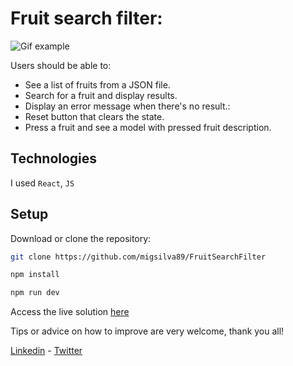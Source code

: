 # Fruit search filter:
![Gif example](https://i.gyazo.com/0e612c0157b33beb840a2dd99302fca6.gif)

Users should be able to:

- See a list of fruits from a JSON file.
- Search for a fruit and display results. 
- Display an error message when there's no result.:
- Reset button that clears the state.
- Press a fruit and see a model with pressed fruit description.
  
## Technologies
I used `React`, `JS`

## Setup

Download or clone the repository:

```sh
git clone https://github.com/migsilva89/FruitSearchFilter
```

```sh
npm install
```

```sh
npm run dev
```

Access the live solution [here](https://react-fruit-search-filter.vercel.app/)

Tips or advice on how to improve are very welcome, thank you all!

[Linkedin](https://www.linkedin.com/in/miguelmpsilva/) -
[Twitter](https://twitter.com/Miguelmpsilva) 
